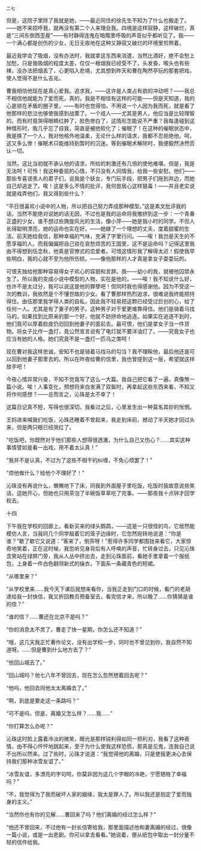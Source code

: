     二七 

   但是，这院子里除了我就是她，——最近同住的徐先生不知为了什么也搬走了。——她不来招呼我，就再没有第二个人来理会我。四境是这样寂静，这样破烂，真是“三间东倒西歪屋”——有时静得连鬼在暗陬里呼吸的声音似乎都听见了。我——一个满心都是创伤的少女，无日无夜地在这种又静寂又破烂的环境里煎熬着。

   最近我学会了吸烟，没有办法时，我就拿这东西来消遣，当然比酒好，绝不会愁上加愁，只是我吸烟的程度太差，仅仅一根烟我已经受不了，头发昏，喉头也有些辣，没办法把烟丢了，心更陷入悲境，尤其想到昨天和曹在陶然亭玩的那套把戏，使人觉得不是什么吉兆。

   曹我相信他现在是真心爱我。追求我，——这许是人类占有欲的冲动吧？——我总不相信他就能为了爱而死，真的，我是不相信有这样的可能——但是天知道，我的心是锁在矛盾的圈子里，——有时也觉得怕，不用说一个人因为我而死，就是看了他那样的悲泣也够使我感到战栗了。一个成人——尤其是男人，他应当是比较理智的，而有时竟哭得眼睛红肿了，脸色惨白了，这情形怎能说不严重？我每逢碰到这种情形时，我几乎忘了自我，简直是被他软化了；催眠了！在这种的催眠状态中，我是换了一个人，我对他格外地温柔，无论什么样的请求，我都不忍拒绝他。呵，这又多么惨！催眠术只能维持到暂时的沉迷。等到催眠术解除时，我便毅然决然否认一切。

   当然，这比当初就不承认他的请求，所给的刺激还有几倍的使他难堪。但是，我是无法呵！可怜！我这种委屈的心情，不只没有人同情我，给我一些安慰。他们——那些专喜谤责人的君子们，说我是个妖女，专门玩手段，把男子们拖到井边，而她自己却逃走了。唉！这是多么不情的批评，我何尝居心这样狠毒！——并且老实说就是戏弄他们，我又得到些什么？

   “平日很喜欢小说中的人物，所以把自己努力弄成那种模型。”这是素文批评我的话。当然不能绝对说她的话无因，不过也是我的运命将我推挤到这一步：一个青春正盛的少女，谁不想过些旖旋风光的生活，像小萍——她是我小时的同学。不但人长得聪明漂亮，她的运命也实在好，——她嫁了一个理想的丈夫，度着甜蜜的生活。前天她给我信，那种幸福的气味，充满了字里行问。——唉！我岂是天生的不愿享福的人。而我偏偏把自己锁在哀愁烦苦的王国里，这不是运命吗？记得这里我由不得想到伍念秋，他真是官僚式的恋爱者。可惜这情形我了解得太迟！假使我早些明白，我的心就不至为他所伤损。——像他那样的人才真是拿女子耍耍玩的。

   可恨天独给他那种容易得女子欢心的容貌和言辞。我——幼小的我，就被他囚禁永生了。所以我的变成小说中模型的人物，实在是他的，——唉！我不知说什么好，也许不是太过分，我可以说这是他的罪孽吧！但同时我也得感谢他。因为不受这一次的教训，我依然是个不懂世故的少女。看了曹那样热烈追求，很难说我终能把持得住。由伍那里我学得人类的自私，因此我不轻易把这颗已经受过巨创的心，给了任何一人。尤其是有了妻子的男子。这种男子对于爱更难靠得住。他们是骑着马找马的。如果找到比原来的那一个好，他就不妨拼命地追逐。如果实在追逐不到时，他们竟可以厚着脸皮仍旧回到他妻子的面前去。最可恨，他们是拿女子当一件货物。将女子比作一盏灯，竟公然宣言说有了电灯就不要洋油灯了。——究竟女子也应当有她的人格。她们究竟不是一盏灯一匹马之类呵！

   现在曹对我这样忠诚，安知不也是骑着马找马的勾当？我不理睬他，最后他还是可以回到他妻子那里去的。所以在昨夜给曹的信里，我也曾提到这一层，希望就这样放手吧！

   今夜心情异常兴奋，不知不觉竟写了这么一大篇。我自己把它看了一遍，真像煞一篇小说。唉！人事变化，预想将来白发满了双鬓时，再拿起这些东西来看，不知又将作何感想？——总而言之，沁珠是太不幸了！

   这篇日记真不短，写得也很深切，我看过之后，心里发生出一种莫名其妙的怅惘。

   王妈进来喊我们吃饭，沁珠还睡着不曾起来，我走到床前，撼动了半天她才回过头来，但是两只眼已经哭红了。

   “吃饭吧，你既然对于他们那些人想得很透澈，为什么自己又伤心？……其实这种事情譬如是看一出戏，用不着太认真！”

   “我并不是认真，不过为了这些不相干的纠缠，不免心烦罢了！”

   “烦他做什么？给他个不理好了！”

   沁珠没有再说什么，懒懒地下了床，同我到外面屋子里吃饭，吃饭时我故意说些笑话，逗她开心，但她也只用茶泡了半碗饭草草吃了完事。——那夜我十点钟才回学校去。

   十四

   下午我在学校的回廊上，看新买来的绿头鹦鹉，——这是一只很怪的鸟，它居然能模仿人言，当我同几个同学敲着它的笼子边缘时，它忽然宛转地说道：“你是谁？”歇了歇它又说道：“客来了，倒茶呀！”惹得许多同学都围拢来看它，大家惊奇地笑着，正在这时候，我忽听见身背后有人呼唤的声音，忙转身过去，只见沁珠含笑站在绿屏门旁，我从人丛中挤出去，走到沁珠面前，看她手里拿着一个报纸包，上身着一件白色翻领新式的操衣，下面系一条藏青色的短裙。

   “从哪里来？”

   “从学校里来……我今天下课后就想来看你，当我正走到门口的时候，看门的老胡递给我一封快信，我又折回教员预备室去，看完信才来，所以晚了……你猜猜是谁的信？”

   “谁的信？……曹还在北京不是吗？”

   “你的消息太不灵了，曹走了快一星期，你怎么还不知道？”

   “哦，这几天我正忙著作论文，没有出学校一步，同时也不曾见到你，我自然不知道呀。……但是曹到什么地方去了？”

   “他回山城去了。”

   “回山城吗？他七八年不曾回去，现在怎么忽然想着回去呢？”

   “他吗，他回去同他太太离婚去了。”

   “啊，到底是要走这一条路吗？”

   “可不是吗，但是，离婚又怎么样？……我……”

   “你打算怎么办呢？”

   沁珠这时脸上露着冷淡的微笑，眼光是那样锐利得如同一把利刃，我看了这种表情，由不得心怦怦地跳起来，至于为什么使我这样恐慌，那真是见鬼，连我自己说不出所以然来。过了些时，沁珠才说道：“我觉得他的离婚，只是使我更决心去保持我们那种冰雪友谊了。”

   “冰雪友谊，多漂亮的字句呵，你莫非因为这几个字眼的冷艳，宁愿牺牲了幸福吗？”

   “不，我觉得为了我而破坏人家的姻缘，我太是罪人了。所以我还是抱定了爱而独身的主义。”

   “当然你也有你的见解……曹回来了吗？他们离婚的经过怎么样？”

   “他还不曾回来，不过他有一封长信寄给我，那里面描述他和妻离婚的经过，很像一篇小说，或是一出悲剧。你可以拿去看看。”她说着，便从纸包中取出一封分量不轻的信件给我。

